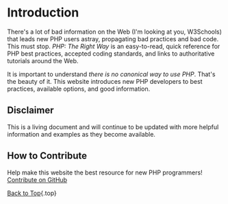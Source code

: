 # Introduction

There's a lot of bad information on the Web (I'm looking at you, W3Schools) that leads new PHP users astray, propagating bad practices and bad code. This must stop. _PHP: The Right Way_ is an easy-to-read, quick reference for PHP best practices, accepted coding standards, and links to authoritative tutorials around the Web.

It is important to understand _there is no canonical way to use PHP_. That's the beauty of it. This website introduces new PHP developers to best practices, available options, and good information.

## Disclaimer

This is a living document and will continue to be updated with more helpful information and examples as they become available.

## How to Contribute

Help make this website the best resource for new PHP programmers! [Contribute on GitHub][1]

[Back to Top](#top){.top}

[1]: https://github.com/codeguy/php-the-right-way/tree/gh-pages
